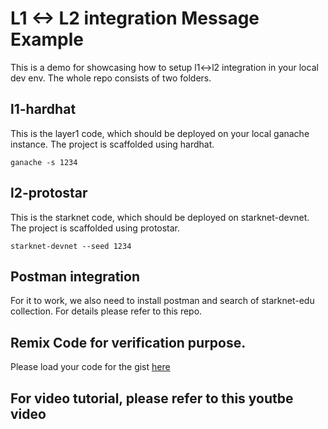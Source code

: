 # L1 <-> L2 integration Message Example
This is a demo for showcasing how to setup l1<->l2 integration in your local dev env. The whole repo consists of two folders.

## l1-hardhat
This is the layer1 code, which should be deployed on your local ganache instance. The project is scaffolded using hardhat.
```
ganache -s 1234
```

## l2-protostar
This is the starknet code, which should be deployed on starknet-devnet. The project is scaffolded using protostar.
```
starknet-devnet --seed 1234
```

## Postman integration
For it to work, we also need to install postman and search of starknet-edu collection. For details please refer to this repo.

## Remix Code for verification purpose.
Please load your code for the gist [here](https://gist.github.com/cryptoleek-eth/76ab418d42730e6c516ed2f38cad9959)

## For video tutorial, please refer to this youtbe video

